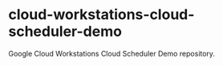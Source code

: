 # cloud-workstations-cloud-scheduler-demo
Google Cloud Workstations Cloud Scheduler Demo repository.
